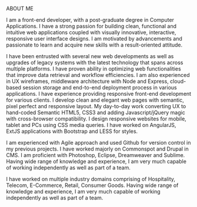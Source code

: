 ABOUT ME

I am a front-end developer, with a post-graduate degree in Computer Applications. I have a strong passion for building clean, functional and intuitive web applications coupled with visually innovative, interactive, responsive user interface designs. I am motivated by advancements and passionate to learn and acquire new skills with a result-oriented attitude.

I have been entrusted with several new web developments as well as upgrades of legacy systems with the latest technology that spans across multiple platforms. I have proven ability in optimizing web functionalities that improve data retrieval and workflow efficiencies. I am also experienced in UX wireframes, middleware architecture with Node and Express, cloud-based session storage and end-to-end deployment process in various applications. I have experience providing responsive front-end development for various clients. I develop clean and elegant web pages with semantic, pixel perfect and responsive layout. My day-to-day work converting UX to hand-coded Semantic HTML5, CSS3 and adding Javascript/jQuery magic with cross-browser compatibility. I design responsive websites for mobile, tablet and PCs using CSS media queries. I have worked on AngularJS, ExtJS applications with Bootstrap and LESS for styles.

I am experienced with Agile approach and used Github for version control in my previous projects. I have worked majorly on Commonspot and Drupal in CMS. I am proficient with Photoshop, Eclipse, Dreamweaver and Sublime. Having wide range of knowledge and experience, I am very much capable of working independently as well as part of a team.

I have worked on multiple industry domains comprising of Hospitality, Telecom, E-Commerce, Retail, Consumer Goods. Having wide range of knowledge and experience, I am very much capable of working independently as well as part of a team.
